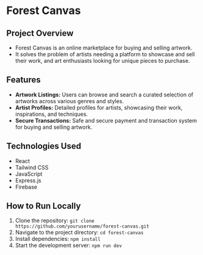 # Forest Canvas

## Project Overview
- Forest Canvas is an online marketplace for buying and selling artwork.
- It solves the problem of artists needing a platform to showcase and sell their work, and art enthusiasts looking for unique pieces to purchase.

## Features
- **Artwork Listings:** Users can browse and search a curated selection of artworks across various genres and styles.
- **Artist Profiles:** Detailed profiles for artists, showcasing their work, inspirations, and techniques.
- **Secure Transactions:** Safe and secure payment and transaction system for buying and selling artwork.

## Technologies Used
- React
- Tailwind CSS
- JavaScript
- Express.js
- Firebase

## How to Run Locally
1. Clone the repository: `git clone https://github.com/yourusername/forest-canvas.git`
2. Navigate to the project directory: `cd forest-canvas`
3. Install dependencies: `npm install`
4. Start the development server: `npm run dev`

